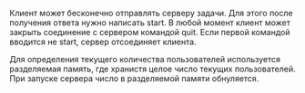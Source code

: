 Клиент может бесконечно отправлять серверу задачи. Для этого после получения ответа нужно написать start. В любой момент клиент может закрыть соединение с сервером командой quit. Если первой командой вводится не start, сервер отсоединяет клиента.

Для определения текущего количества пользователей используется разделяемая память, где хранистя целое число текущих пользователей. При запуске сервера число в разделяемой памяти обнуляется.